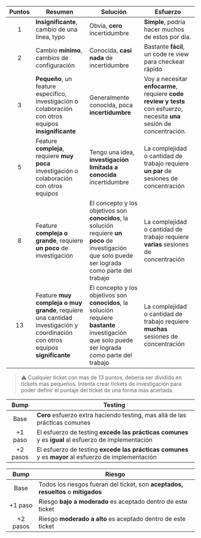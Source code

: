 | Puntos | Resumen | Solución | Esfuerzo |
|:------:| --------|----------|----------|
|1|**Insignificante**, cambio de una linea, typo|Obvia, **cero** incertidumbre|**Simple**, podría hacer muchos de estos por día.
|2|Cambio **mínimo**, cambios de configuración|Conocida, **casi nada** de incertidumbre|Bastante **fácil**, un code re view para checkear rápido|
|3|**Pequeño**, un feature específico, investigación o colaboración con otros equipos **insignificante**|Generalmente conocida, poca **incertidumbre**|Voy a necesitar **enfocarme**, requiere **code review y tests** con esfuerzo, necesita **una** sesión de concentración.
|5|Feature **compleja**, requiere **muy poca** investigación o colaboración con otros equipos|Tengo una idea, **investigación limitada a conocida** incertidumbre|La complejidad o cantidad de trabajo requiere **un par** de sesiones de concentración|
|8|Feature **compleja o grande**, requiere **un poco** de investigación|El concepto y los objetivos son **conocidos**, la solución requiere **un poco** de investigación que solo puede ser lograda como parte del trabajo|La complejidad o cantidad de trabajo requiere **varias**  sesiones de concentración
|13|Feature **muy compleja o muy grande**, requiere una cantidad investigación y coordinación con otros equipos **significante**|El concepto y los objetivos son **conocidos**, la solución requiere **bastante** investigación que solo puede ser lograda como parte del trabajo|La complejidad o cantidad de trabajo requiere **muchas** sesiones de concentración


> ⚠️ Cualquier ticket con mas de 13 puntos, deberia ser dividido en tickets mas pequeños. Intenta crear tickets de investigación para poder definir el puntaje del ticket de una forma mas acertada.



|Bump|Testing|
|:--:|-------|
|Base|**Cero** esfuerzo extra haciendo testing, mas allá de las prácticas comunes|
|+1 paso|El esfuerzo de testing **excede las prácticas comunes** y es **igual** al esfuerzo de implementación|
|+2 pasos|El esfuerzo de testing **excede las prácticas comunes** y es **mayor** al esfuerzo de implementación|

|Bump|Riesgo|
|:--:|-------|
|Base|Todos los riesgos fueran del ticket, son **aceptados, resueltos** o **mitigados** |
|+1 paso|Riesgo **bajo a moderado** es aceptado dentro de este ticket|
|+2 pasos|Riesgo **moderado a alto** es aceptado dentro de este ticket|